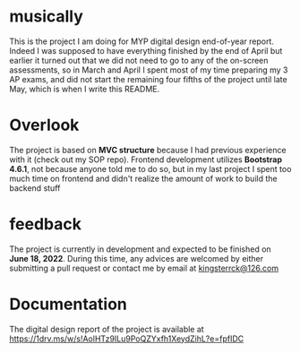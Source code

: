 # musically
This is the project I am doing for MYP digital design end-of-year report. Indeed I was supposed to have everything finished by the end of April but earlier it turned out that we did not need to go to any of the on-screen assessments, so in March and April I spent most of my time preparing my 3 AP exams, and did not start the remaining four fifths of the project until late May, which is when I write this README.

# Overlook
The project is based on **MVC structure** because I had previous experience with it (check out my SOP repo). Frontend development utilizes **Bootstrap 4.6.1**, not because anyone told me to do so, but in my last project I spent too much time on frontend and didn't realize the amount of work to build the backend stuff

# feedback
The project is currently in development and expected to be finished on **June 18, 2022**. During this time, any advices are welcomed by either submitting a pull request or contact me by email at kingsterrck@126.com

# Documentation
The digital design report of the project is available at https://1drv.ms/w/s!AolHTz9ILu9PoQZYxfh1XeydZihL?e=fpfIDC
